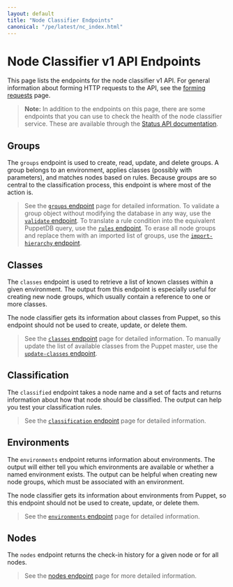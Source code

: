 ```yaml
---
layout: default
title: "Node Classifier Endpoints"
canonical: "/pe/latest/nc_index.html"
---
```


# Node Classifier v1 API Endpoints

This page lists the endpoints for the node classifier v1 API. For general information about forming HTTP requests to the API, see the [forming requests](./nc_forming_requests.html) page.

> **Note:** In addition to the endpoints on this page, there are some endpoints that you can use to check the health of the node classifier service. These are available through the [Status API documentation](./status_api.html).

## Groups

The `groups` endpoint is used to create, read, update, and delete groups.
A group belongs to an environment, applies classes (possibly with parameters), and matches nodes based on rules.
Because groups are so central to the classification process, this endpoint is where most of the action is.

>See the [`groups` endpoint](./nc_groups.html) page for detailed information. To validate a group object without modifying the database in any way, use the [`validate` endpoint](./nc_validate.html). To translate a rule condition into the equivalent PuppetDB query, use the [`rules` endpoint](./nc_rules.html). To erase all node groups and replace them with an imported list of groups, use the [`import-hierarchy` endpoint](./nc_import-hierarchy.html).

## Classes

The `classes` endpoint is used to retrieve a list of known classes within a given environment.
The output from this endpoint is especially useful for creating new node groups, which usually contain a reference to one or more classes.

The node classifier gets its information about classes from Puppet, so this endpoint should not be used to create, update, or delete them.

>See the [`classes` endpoint](./nc_classes.html) page for detailed information. To manually update the list of available classes from the Puppet master, use the [`update-classes` endpoint](./nc_update_classes.html).

## Classification

The `classified` endpoint takes a node name and a set of facts and returns information about how that node should be classified.
The output can help you test your classification rules.

>See the [`classification` endpoint](./nc_classification.html) page for detailed information.

## Environments

The `environments` endpoint returns information about environments.
The output will either tell you which environments are available or whether a named environment exists.
The output can be helpful when creating new node groups, which must be associated with an environment.

The node classifier gets its information about environments from Puppet, so this endpoint should not be used to create, update, or delete them.

>See the [`environments` endpoint](./nc_environments.html) page for detailed information.

## Nodes

The `nodes` endpoint returns the check-in history for a given node or for all nodes.

>See the [nodes endpoint](./nc_nodes.html) page for more detailed information.
